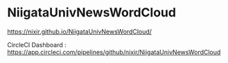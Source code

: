 # NiigataUnivNewsWordCloud

https://nixir.github.io/NiigataUnivNewsWordCloud/

CircleCI Dashboard : https://app.circleci.com/pipelines/github/nixir/NiigataUnivNewsWordCloud
